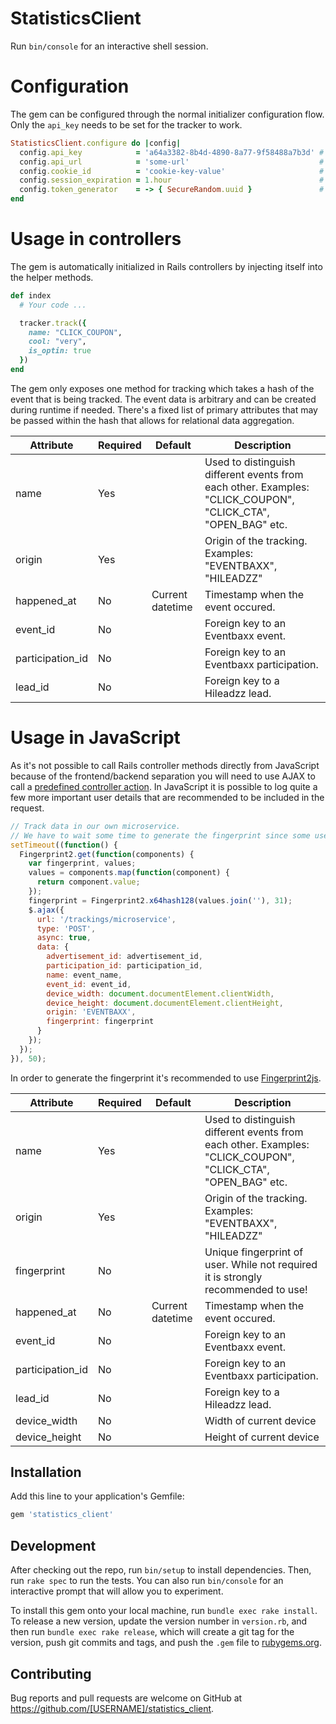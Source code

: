 # StatisticsClient
Run `bin/console` for an interactive shell session.

# Configuration
The gem can be configured through the normal initializer configuration flow. Only the `api_key` needs to be set for the tracker to work.

```ruby
StatisticsClient.configure do |config|
  config.api_key            = 'a64a3382-8b4d-4890-8a77-9f58488a7b3d' # Required - Key used for authentication
  config.api_url            = 'some-url'                             # Required - Allows overwriting microservice target URL for development purposes
  config.cookie_id          = 'cookie-key-value'                     # The ID used used for the cookie containing the session id
  config.session_expiration = 1.hour                                 # Time for session to expire
  config.token_generator    = -> { SecureRandom.uuid }               # Mechanism to use for generating session id
end
```

# Usage in controllers
The gem is automatically initialized in Rails controllers by injecting itself into the helper methods.

```ruby
def index
  # Your code ...

  tracker.track({
    name: "CLICK_COUPON",
    cool: "very",
    is_optin: true
  })
end
```

The gem only exposes one method for tracking which takes a hash of the event that is being tracked. The event data is arbitrary and can be created during runtime if needed. There's a fixed list of primary attributes that may be passed within the hash that allows for relational data aggregation.

| Attribute        | Required | Default          | Description                                                                                                  |
|------------------|----------|------------------|--------------------------------------------------------------------------------------------------------------|
| name             | Yes      |                  | Used to distinguish different events from each other. Examples: "CLICK_COUPON", "CLICK_CTA", "OPEN_BAG" etc. |
| origin           | Yes      |                  | Origin of the tracking. Examples: "EVENTBAXX", "HILEADZZ"                                                    |
| happened_at      | No       | Current datetime | Timestamp when the event occured.                                                                            |
| event_id         | No       |                  | Foreign key to an Eventbaxx event.                                                                           |
| participation_id | No       |                  | Foreign key to an Eventbaxx participation.                                                                   |
| lead_id          | No       |                  | Foreign key to a Hileadzz lead.                                                                              |

# Usage in JavaScript
As it's not possible to call Rails controller methods directly from JavaScript because of the frontend/backend separation you will need to use AJAX to call a [predefined controller action](#usage-in-controllers). In JavaScript it is possible to log quite a few more important user details that are recommended to be included in the request.

```javascript
// Track data in our own microservice.
// We have to wait some time to generate the fingerprint since some used attributes take time to load (if user has just loaded Eventbaxx)
setTimeout((function() {
  Fingerprint2.get(function(components) {
    var fingerprint, values;
    values = components.map(function(component) {
      return component.value;
    });
    fingerprint = Fingerprint2.x64hash128(values.join(''), 31);
    $.ajax({
      url: '/trackings/microservice',
      type: 'POST',
      async: true,
      data: {
        advertisement_id: advertisement_id,
        participation_id: participation_id,
        name: event_name,
        event_id: event_id,
        device_width: document.documentElement.clientWidth,
        device_height: document.documentElement.clientHeight,
        origin: 'EVENTBAXX',
        fingerprint: fingerprint
      }
    });
  });
}), 50);
```

In order to generate the fingerprint it's recommended to use [Fingerprint2js](https://github.com/Valve/fingerprintjs2).

| Attribute        | Required | Default          | Description                                                                                                  |
|------------------|----------|------------------|--------------------------------------------------------------------------------------------------------------|
| name             | Yes      |                  | Used to distinguish different events from each other. Examples: "CLICK_COUPON", "CLICK_CTA", "OPEN_BAG" etc. |
| origin           | Yes      |                  | Origin of the tracking. Examples: "EVENTBAXX", "HILEADZZ"                                                    |
| fingerprint      | No       |                  | Unique fingerprint of user. While not required it is strongly recommended to use!                            |
| happened_at      | No       | Current datetime | Timestamp when the event occured.                                                                            |
| event_id         | No       |                  | Foreign key to an Eventbaxx event.                                                                           |
| participation_id | No       |                  | Foreign key to an Eventbaxx participation.                                                                   |
| lead_id          | No       |                  | Foreign key to a Hileadzz lead.                                                                              |
| device_width     | No       |                  | Width of current device                                                                                      |
| device_height    | No       |                  | Height of current device                                                                                     |

## Installation

Add this line to your application's Gemfile:

```ruby
gem 'statistics_client'
```

## Development

After checking out the repo, run `bin/setup` to install dependencies. Then, run `rake spec` to run the tests. You can also run `bin/console` for an interactive prompt that will allow you to experiment.

To install this gem onto your local machine, run `bundle exec rake install`. To release a new version, update the version number in `version.rb`, and then run `bundle exec rake release`, which will create a git tag for the version, push git commits and tags, and push the `.gem` file to [rubygems.org](https://rubygems.org).

## Contributing

Bug reports and pull requests are welcome on GitHub at https://github.com/[USERNAME]/statistics_client.

